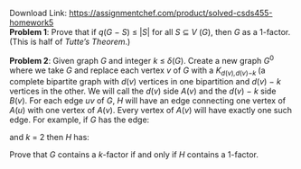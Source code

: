 Download Link: https://assignmentchef.com/product/solved-csds455-homework5
<br>
<strong>Problem 1</strong>: Prove that if <em>q</em>(<em>G </em>− <em>S</em>) ≤ |<em>S</em>| for all <em>S </em>⊆ <em>V </em>(<em>G</em>), then <em>G </em>as a 1-factor. (This is half of <em>Tutte’s Theorem</em>.)

<strong>Problem 2</strong>: Given graph <em>G </em>and integer <em>k </em>≤ <em>δ</em>(<em>G</em>). Create a new graph <em>G</em><sup>0 </sup>where we take <em>G </em>and replace each vertex <em>v </em>of <em>G </em>with a <em>K<sub>d</sub></em><sub>(<em>v</em>)<em>,d</em>(<em>v</em>)−<em>k </em></sub>(a complete bipartite graph with <em>d</em>(<em>v</em>) vertices in one bipartition and <em>d</em>(<em>v</em>) − <em>k </em>vertices in the other. We will call the <em>d</em>(<em>v</em>) side <em>A</em>(<em>v</em>) and the <em>d</em>(<em>v</em>) − <em>k </em>side <em>B</em>(<em>v</em>). For each edge <em>uv </em>of <em>G</em>, <em>H </em>will have an edge connecting one vertex of <em>A</em>(<em>u</em>) with one vertex of <em>A</em>(<em>v</em>). Every vertex of <em>A</em>(<em>v</em>) will have exactly one such edge. For example, if <em>G </em>has the edge:

and <em>k </em>= 2 then <em>H </em>has:

Prove that <em>G </em>contains a <em>k</em>-factor if and only if <em>H </em>contains a 1-factor.